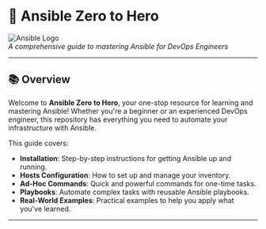 # 🚀 Ansible Zero to Hero

![Ansible Logo](https://www.ansible.com/hubfs/Ansible-Automates-Logo-black-2.png)  
*A comprehensive guide to mastering Ansible for DevOps Engineers*

---

## 📚 Overview

Welcome to **Ansible Zero to Hero**, your one-stop resource for learning and mastering Ansible! Whether you're a beginner or an experienced DevOps engineer, this repository has everything you need to automate your infrastructure with Ansible.

This guide covers:

- **Installation**: Step-by-step instructions for getting Ansible up and running.
- **Hosts Configuration**: How to set up and manage your inventory.
- **Ad-Hoc Commands**: Quick and powerful commands for one-time tasks.
- **Playbooks**: Automate complex tasks with reusable Ansible playbooks.
- **Real-World Examples**: Practical examples to help you apply what you've learned.

---
